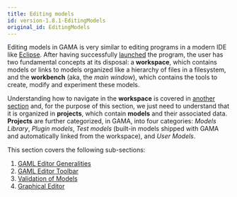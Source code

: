 ```yaml
---
title: Editing models
id: version-1.8.1-EditingModels
original_id: EditingModels
---
```





Editing models in GAMA is very similar to editing programs in a modern IDE like [Eclipse](http://www.eclipse.org). After having successfully [launched](Launching) the program, the user has two fundamental concepts at its disposal: a **workspace**, which contains models or links to models organized like a hierarchy of files in a filesystem, and the **workbench** (aka, the _main window_), which contains the tools to create, modify and experiment these models.

Understanding how to navigate in the **workspace** is covered in [another section](NavigatingWorkspace) and, for the purpose of this section, we just need to understand that it is organized in **projects**, which contain **models** and their associated data. **Projects** are further categorized, in GAMA, into four categories: _Models Library_, _Plugin models_, _Test models_ (built-in models shipped with GAMA and automatically linked from the workspace), and _User Models_.

This section covers the following sub-sections:

1. [GAML Editor Generalities](GamlEditorGeneralities)
2. [GAML Editor Toolbar](GamlEditorToolbar)
3. [Validation of Models](ValidationOfModels)
4. [Graphical Editor](G__GraphicalEditor)
